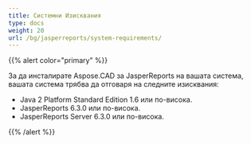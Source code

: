 ```yaml
---
title: Системни Изисквания
type: docs
weight: 20
url: /bg/jasperreports/system-requirements/
---
```


{{% alert color="primary" %}}

За да инсталирате Aspose.CAD за JasperReports на вашата система, вашата система трябва да отговаря на следните изисквания:

- Java 2 Platform Standard Edition 1.6 или по-висока.
- JasperReports 6.3.0 или по-висока.
- JasperReports Server 6.3.0 или по-висока.

{{% /alert %}}
